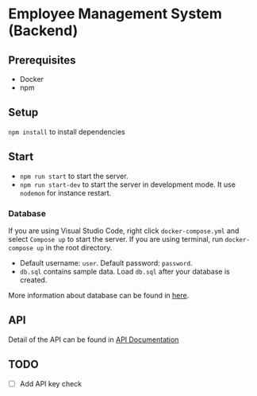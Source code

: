 # Employee Management System (Backend)

## Prerequisites

- Docker
- npm

## Setup

`npm install` to install dependencies

## Start

- `npm run start` to start the server.
- `npm run start-dev` to start the server in development mode. It use `nodemon` for instance restart.

### Database

If you are using Visual Studio Code, right click `docker-compose.yml` and select `Compose up` to start the server. If you are using terminal, run `docker-compose up` in the root directory.

- Default username: `user`. Default password: `password`.
- `db.sql` contains sample data. Load `db.sql` after your database is created.

More information about database can be found in [here](docs/database.md).

## API

Detail of the API can be found in [API Documentation](docs/API.md)

## TODO

- [ ] Add API key check
